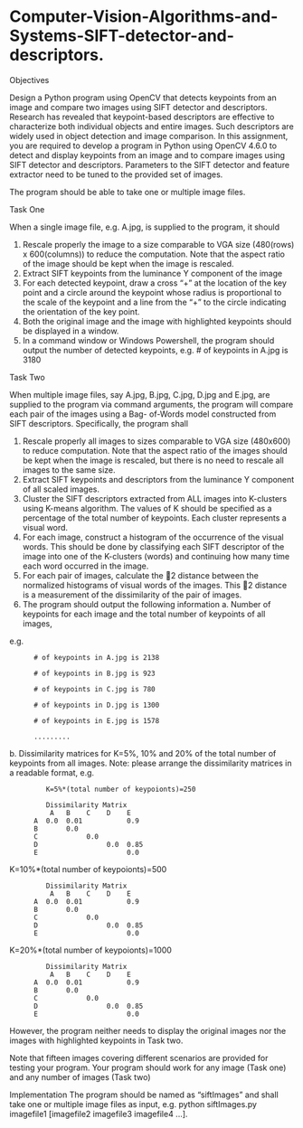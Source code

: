 # Computer-Vision-Algorithms-and-Systems-SIFT-detector-and-descriptors.
Objectives

Design a Python program using OpenCV that detects keypoints from an image and compare two images using SIFT detector and descriptors.
Research has revealed that keypoint-based descriptors are effective to characterize both individual objects and entire images. Such descriptors are widely used in object detection and image comparison. In this assignment, you are required to develop a program in Python using OpenCV 4.6.0 to detect and display keypoints from an image and to compare images using SIFT detector and descriptors. Parameters to the SIFT detector and feature extractor need to be tuned to the provided set of images.

The program should be able to take one or multiple image files.

Task One

When a single image file, e.g. A.jpg, is supplied to the program, it should
1. Rescale properly the image to a size comparable to VGA size (480(rows) x 600(columns)) to reduce the computation. Note that the aspect ratio of the image should be kept when the image is rescaled.
2. Extract SIFT keypoints from the luminance Y component of the image
3. For each detected keypoint, draw a cross “+” at the location of the key point and a circle around the keypoint whose radius is proportional to the scale of the keypoint and a line from the “+” to the circle indicating the orientation of the key point.
4. Both the original image and the image with highlighted keypoints should be displayed in a window.
5. In a command window or Windows Powershell, the program should output the number of detected keypoints, e.g. # of keypoints in A.jpg is 3180

Task Two

When multiple image files, say A.jpg, B.jpg, C.jpg, D.jpg and E.jpg, are supplied to the program via command arguments, the program will compare each pair of the images using a Bag- of-Words model constructed from SIFT descriptors. Specifically, the program shall

1. Rescale properly all images to sizes comparable to VGA size (480x600) to reduce computation. Note that the aspect ratio of the images should be kept when the image is rescaled, but there is no need to rescale all images to the same size.
2. Extract SIFT keypoints and descriptors from the luminance Y component of all scaled images.
3. Cluster the SIFT descriptors extracted from ALL images into K-clusters using K-means algorithm. The values of K should be specified as a percentage of the total number of keypoints. Each cluster represents a visual word.
4. For each image, construct a histogram of the occurrence of the visual words. This should be done by classifying each SIFT descriptor of the image into one of the K-clusters (words) and continuing how many time each word occurred in the image.
5. For each pair of images, calculate the 2 distance between the normalized histograms of visual words of the images. This 2 distance is a measurement of the dissimilarity of the pair of images.
6. The program should output the following information
a. Number of keypoints for each image and the total number of keypoints of all images,

e.g.
          
          # of keypoints in A.jpg is 2138
          
          # of keypoints in B.jpg is 923
          
          # of keypoints in C.jpg is 780
          
          # of keypoints in D.jpg is 1300
          
          # of keypoints in E.jpg is 1578
          
          .........

b. Dissimilarity matrices for K=5%, 10% and 20% of the total number of keypoints from all images. Note: please arrange the dissimilarity matrices in a readable format, e.g.
            
             K=5%*(total number of keypoionts)=250
             
             Dissimilarity Matrix
              A   B    C    D    E
          A  0.0  0.01           0.9
          B       0.0
          C            0.0 
          D                 0.0  0.85
          E                      0.0

K=10%*(total number of keypoionts)=500
             
             Dissimilarity Matrix
              A   B    C    D    E
          A  0.0  0.01           0.9
          B       0.0
          C            0.0 
          D                 0.0  0.85
          E                      0.0

K=20%*(total number of keypoionts)=1000
             
             Dissimilarity Matrix
              A   B    C    D    E
          A  0.0  0.01           0.9
          B       0.0
          C            0.0 
          D                 0.0  0.85
          E                      0.0

However, the program neither needs to display the original images nor the images with highlighted keypoints in Task two.

Note that fifteen images covering different scenarios are provided for testing your program. Your program should work for any image (Task one) and any number of images (Task two)

Implementation
The program should be named as “siftImages” and shall take one or multiple image files as input, e.g. python siftImages.py imagefile1 [imagefile2 imagefile3 imagefile4 ...].
